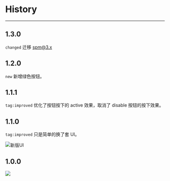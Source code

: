 # History

---

## 1.3.0

`changed` 迁移 spm@3.x

## 1.2.0

`new` 新增绿色按钮。

## 1.1.1

`tag:improved` 优化了按钮按下的 active 效果，取消了 disable 按钮的按下效果。

## 1.1.0

`tag:improved` 只是简单的换了套 UI。

![新版UI](https://i.alipayobjects.com/e/201305/Q7gDHwDQz.png)

## 1.0.0

![](https://i.alipayobjects.com/e/201305/Q7beFv0Oz.png)

